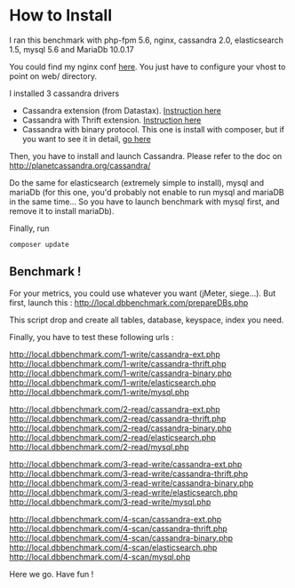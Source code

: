 How to Install
==============

I ran this benchmark with php-fpm 5.6, nginx, cassandra 2.0, elasticsearch 1.5, mysql 5.6 and MariaDb 10.0.17

You could find my nginx conf [here](nginx.conf).
You just have to configure your vhost to point on web/ directory.

I installed 3 cassandra drivers
- Cassandra extension (from Datastax). [Instruction here](https://github.com/datastax/php-driver)
- Cassandra with Thrift extension. [Instruction here](thrift.md)
- Cassandra with binary protocol. This one is install with composer, but if you want to see it in detail, [go here](https://github.com/evseevnn/php-cassandra-binary)

Then, you have to install and launch Cassandra. Please refer to the doc on http://planetcassandra.org/cassandra/

Do the same for elasticsearch (extremely simple to install), mysql and mariaDb (for this one, you'd probably not enable to run mysql and mariaDB in the same time... So you have to launch benchmark with mysql first, and remove it to install mariaDb).

Finally, run 
```
composer update
```

Benchmark !
-----------

For your metrics, you could use whatever you want (jMeter, siege...). But first, launch this :
http://local.dbbenchmark.com/prepareDBs.php

This script drop and create all tables, database, keyspace, index you need.


Finally, you have to test these following urls :

http://local.dbbenchmark.com/1-write/cassandra-ext.php
http://local.dbbenchmark.com/1-write/cassandra-thrift.php
http://local.dbbenchmark.com/1-write/cassandra-binary.php
http://local.dbbenchmark.com/1-write/elasticsearch.php
http://local.dbbenchmark.com/1-write/mysql.php

http://local.dbbenchmark.com/2-read/cassandra-ext.php
http://local.dbbenchmark.com/2-read/cassandra-thrift.php
http://local.dbbenchmark.com/2-read/cassandra-binary.php
http://local.dbbenchmark.com/2-read/elasticsearch.php
http://local.dbbenchmark.com/2-read/mysql.php

http://local.dbbenchmark.com/3-read-write/cassandra-ext.php
http://local.dbbenchmark.com/3-read-write/cassandra-thrift.php
http://local.dbbenchmark.com/3-read-write/cassandra-binary.php
http://local.dbbenchmark.com/3-read-write/elasticsearch.php
http://local.dbbenchmark.com/3-read-write/mysql.php

http://local.dbbenchmark.com/4-scan/cassandra-ext.php
http://local.dbbenchmark.com/4-scan/cassandra-thrift.php
http://local.dbbenchmark.com/4-scan/cassandra-binary.php
http://local.dbbenchmark.com/4-scan/elasticsearch.php
http://local.dbbenchmark.com/4-scan/mysql.php

Here we go. Have fun !
